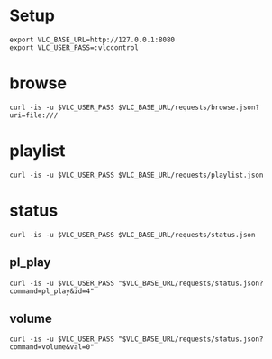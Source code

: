 




Setup
=====

```
export VLC_BASE_URL=http://127.0.0.1:8080
export VLC_USER_PASS=:vlccontrol
```

browse
======

```
curl -is -u $VLC_USER_PASS $VLC_BASE_URL/requests/browse.json?uri=file:///
```


playlist
========

```
curl -is -u $VLC_USER_PASS $VLC_BASE_URL/requests/playlist.json
```


status
======


```
curl -is -u $VLC_USER_PASS $VLC_BASE_URL/requests/status.json
```


pl_play
-------


```
curl -is -u $VLC_USER_PASS "$VLC_BASE_URL/requests/status.json?command=pl_play&id=4"
```

volume
------


```
curl -is -u $VLC_USER_PASS "$VLC_BASE_URL/requests/status.json?command=volume&val=0"
```

